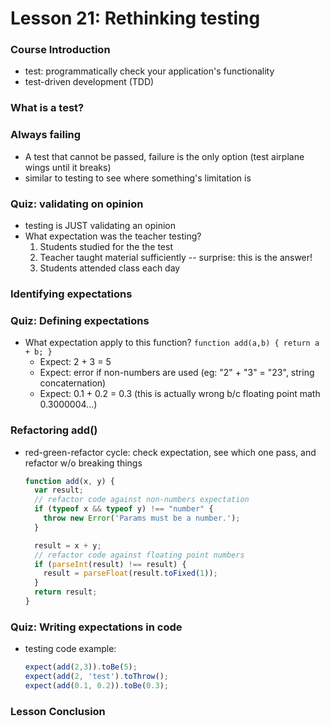 # Lesson 21: Rethinking testing

### Course Introduction
* test: programmatically check your application's functionality
* test-driven development (TDD)

### What is a test?
### Always failing
* A test that cannot be passed, failure is the only option (test airplane wings until it breaks)
* similar to testing to see where something's limitation is

### Quiz: validating on opinion
* testing is JUST validating an opinion
* What expectation was the teacher testing?
  1. Students studied for the the test
  2. Teacher taught material sufficiently -- surprise: this is the answer!
  3. Students attended class each day

### Identifying expectations
### Quiz: Defining expectations
* What expectation apply to this function?
  `function add(a,b) { return a + b; }`
  * Expect: 2 + 3 = 5
  * Expect: error if non-numbers are used (eg: "2" + "3" = "23", string concaternation)
  * Expect: 0.1 + 0.2 = 0.3 (this is actually wrong b/c floating point math 0.3000004...)

### Refactoring add()
* red-green-refactor cycle: check expectation, see which one pass, and refactor w/o breaking things
  ```js
  function add(x, y) {
    var result;
    // refactor code against non-numbers expectation
    if (typeof x && typeof y) !== "number" {
      throw new Error('Params must be a number.');
    }

    result = x + y;
    // refactor code against floating point numbers
    if (parseInt(result) !== result) {
      result = parseFloat(result.toFixed(1));
    }
    return result;
  }
  ```

### Quiz: Writing expectations in code
* testing code example:
  ```js
  expect(add(2,3)).toBe(5);
  expect(add(2, 'test').toThrow();
  expect(add(0.1, 0.2)).toBe(0.3);
  ```

### Lesson Conclusion

